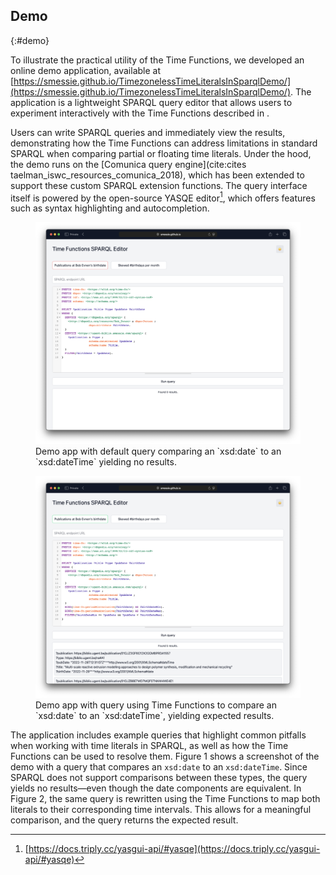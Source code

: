 ## Demo
{:#demo}

To illustrate the practical utility of the Time Functions, we developed an online demo application, available at [https://smessie.github.io/TimezonelessTimeLiteralsInSparqlDemo/](https://smessie.github.io/TimezonelessTimeLiteralsInSparqlDemo/).
The application is a lightweight SPARQL query editor that allows users to experiment interactively with the Time Functions described in [](#functions).

Users can write SPARQL queries and immediately view the results, demonstrating how the Time Functions can address limitations in standard SPARQL when comparing partial or floating time literals.
Under the hood, the demo runs on the [Comunica query engine](cite:cites taelman_iswc_resources_comunica_2018), which has been extended to support these custom SPARQL extension functions.
The query interface itself is powered by the open-source YASQE editor[^Yasqe], which offers features such as syntax highlighting and autocompletion.

[^Yasqe]: [https://docs.triply.cc/yasgui-api/#yasqe](https://docs.triply.cc/yasgui-api/#yasqe)

<figure id="fig:default-query" class="halfwidth">
 <img src="img/demo-default-query.png" alt="[Demo app with default query comparing an `xsd:date` to an `xsd:dateTime` yielding no results.]" />
 <figcaption markdown="block">
 Demo app with default query comparing an `xsd:date` to an `xsd:dateTime` yielding no results.
 </figcaption>
</figure>

<figure id="fig:rewritten-query" class="halfwidth right">
 <img src="img/demo-rewritten-query.png" alt="[Demo app with query using Time Functions to compare an `xsd:date` to an `xsd:dateTime`, yielding expected results.]" />
 <figcaption markdown="block">
 Demo app with query using Time Functions to compare an `xsd:date` to an `xsd:dateTime`, yielding expected results.
 </figcaption>
</figure>


The application includes example queries that highlight common pitfalls when working with time literals in SPARQL, as well as how the Time Functions can be used to resolve them.
Figure 1 shows a screenshot of the demo with a query that compares an `xsd:date` to an `xsd:dateTime`.
Since SPARQL does not support comparisons between these types, the query yields no results—even though the date components are equivalent.
In Figure 2, the same query is rewritten using the Time Functions to map both literals to their corresponding time intervals.
This allows for a meaningful comparison, and the query returns the expected result.


